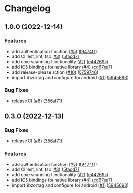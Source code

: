 # Changelog

## 1.0.0 (2022-12-14)


### Features

* add authentication function ([#5](https://github.com/ZKLadder/tirl-validator/issues/5)) ([f9474f1](https://github.com/ZKLadder/tirl-validator/commit/f9474f106b8fdfc4b0a4604e1827e5455d3bca69))
* add CI test, lint, tsc ([#3](https://github.com/ZKLadder/tirl-validator/issues/3)) ([5facd71](https://github.com/ZKLadder/tirl-validator/commit/5facd71a3bedc344414f6df3d1a6ca337116ddc5))
* add core scanning functionality ([#2](https://github.com/ZKLadder/tirl-validator/issues/2)) ([e44269b](https://github.com/ZKLadder/tirl-validator/commit/e44269b2d2d38f86173355544c69590f066118ae))
* add IOS bindings for native library ([#4](https://github.com/ZKLadder/tirl-validator/issues/4)) ([cd67ee7](https://github.com/ZKLadder/tirl-validator/commit/cd67ee719b0e8aaa284e73c68af0e6c0f6bf3558))
* add release-please action ([#10](https://github.com/ZKLadder/tirl-validator/issues/10)) ([0759746](https://github.com/ZKLadder/tirl-validator/commit/075974643743d4ab29d9529a09706840663bdb3f))
* import libzortag and configure for android ([#1](https://github.com/ZKLadder/tirl-validator/issues/1)) ([5945693](https://github.com/ZKLadder/tirl-validator/commit/5945693c986c1ea9bfdcc69ae6c6cbb9a39b0860))


### Bug Fixes

* release CI ([#8](https://github.com/ZKLadder/tirl-validator/issues/8)) ([356af71](https://github.com/ZKLadder/tirl-validator/commit/356af7193d2190fc44d26a52a390ba98384c71b1))

## 0.3.0 (2022-12-13)


### Bug Fixes

* release CI ([#8](https://github.com/ZKLadder/tirl-validator/issues/8)) ([356af71](https://github.com/ZKLadder/tirl-validator/commit/356af7193d2190fc44d26a52a390ba98384c71b1))


### Features

* add authentication function ([#5](https://github.com/ZKLadder/tirl-validator/issues/5)) ([f9474f1](https://github.com/ZKLadder/tirl-validator/commit/f9474f106b8fdfc4b0a4604e1827e5455d3bca69))
* add CI test, lint, tsc ([#3](https://github.com/ZKLadder/tirl-validator/issues/3)) ([5facd71](https://github.com/ZKLadder/tirl-validator/commit/5facd71a3bedc344414f6df3d1a6ca337116ddc5))
* add core scanning functionality ([#2](https://github.com/ZKLadder/tirl-validator/issues/2)) ([e44269b](https://github.com/ZKLadder/tirl-validator/commit/e44269b2d2d38f86173355544c69590f066118ae))
* add IOS bindings for native library ([#4](https://github.com/ZKLadder/tirl-validator/issues/4)) ([cd67ee7](https://github.com/ZKLadder/tirl-validator/commit/cd67ee719b0e8aaa284e73c68af0e6c0f6bf3558))
* import libzortag and configure for android ([#1](https://github.com/ZKLadder/tirl-validator/issues/1)) ([5945693](https://github.com/ZKLadder/tirl-validator/commit/5945693c986c1ea9bfdcc69ae6c6cbb9a39b0860))
